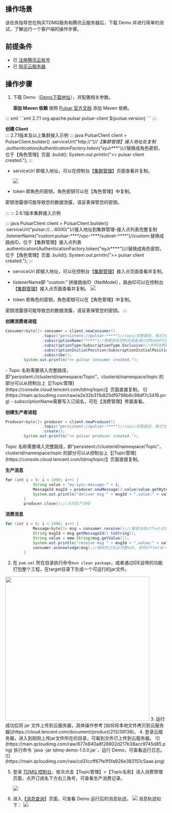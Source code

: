 ## 操作场景

该任务指导您在购买TDMQ服务和腾讯云服务器后，下载 Demo 并进行简单的测试，了解运行一个客户端的操作步骤。

## 前提条件

- 已 [注册腾讯云账号](https://cloud.tencent.com/document/product/378/17985)
- 已 [购买云服务器](https://buy.cloud.tencent.com/cvm)

## 操作步骤

1. 下载 Demo（[Demo下载地址](https://tdmq-1300957330.cos.ap-guangzhou.myqcloud.com/TDMQ-demo/tdmq-java-client%20V1.0.zip)），并配置相关参数。

   **添加 Maven 依赖**
   按照 [Pulsar 官方文档](http://pulsar.apache.org/docs/en/client-libraries-java/) 添加 Maven 依赖。
<dx-codeblock>
:::  xml
```xml
<!-- in your <properties> block -->
<pulsar.version>2.7.1</pulsar.version>
<!-- in your <dependencies> block -->
<dependency>
	<groupId>org.apache.pulsar</groupId>
	<artifactId>pulsar-client</artifactId>
	<version>${pulsar.version}</version>
</dependency>
```
:::
</dx-codeblock>

   **创建 Client**	 
<dx-tabs>
::: 2.7.1版本及以上集群接入示例
<dx-codeblock>
:::  java
PulsarClient client = PulsarClient.builder()
    .serviceUrl("http://*")//【集群管理】接入地址处复制
    .authentication(AuthenticationFactory.token("eyJr****"))//替换成角色密钥，位于【角色管理】页面
    .build();
System.out.println(">> pulsar client created.");
:::
</dx-codeblock>

- serviceUrl 即接入地址，可以在控制台【[集群管理](https://console.cloud.tencent.com/tdmq/cluster)】页面查看并复制。

  ![](https://main.qcloudimg.com/raw/a1bbc4b3857903e04f16fc46d9194c57.png)

- token 即角色的密钥，角色密钥可以在【角色管理】中复制。

 
<dx-alert infotype="notice" title="">
密钥泄露很可能导致您的数据泄露，请妥善保管您的密钥。
</dx-alert>


:::
::: 2.6.1版本集群接入示例

<dx-codeblock>
:::  java
PulsarClient client = PulsarClient.builder()
    .serviceUrl("pulsar://...:6000/")//接入地址到集群管理-接入点列表完整复制
    .listenerName("custom:pulsar-****/vpc-****/subnet-****")//custom:替换成路由ID，位于【集群管理】接入点列表
    .authentication(AuthenticationFactory.token("eyJr****"))//替换成角色密钥，位于【角色管理】页面
    .build();
System.out.println(">> pulsar client created.");
:::
</dx-codeblock>

- serviceUrl 即接入地址，可以在控制台【[集群管理](https://console.cloud.tencent.com/tdmq/cluster)】接入点页面查看并复制。

- listenerName即 “custom:” 拼接路由ID（NetModel），路由ID可以在控制台【[集群管理](https://console.cloud.tencent.com/tdmq/cluster)】接入点页面查看并复制。
  ![](https://main.qcloudimg.com/raw/521d7585bb872e8150fc0277da1fe894.png)

- token 即角色的密钥，角色密钥可以在【角色管理】中复制。



<dx-alert infotype="notice" title="">
密钥泄露很可能导致您的数据泄露，请妥善保管您的密钥。
</dx-alert>
:::
</dx-tabs>

 **创建消费者进程**
   ```java
   Consumer<byte[]> consumer = client.newConsumer()
                   .topic("persistent://pulsar-****")//topic完整路径，格式为persistent://集群（租户）ID/命名空间/Topic名称
                   .subscriptionName("****")//需要现在控制台或者通过控制台API创建好一个订阅，此处填写订阅名
                   .subscriptionType(SubscriptionType.Exclusive)//声明消费模式为exclusive（独占）模式
                   .subscriptionInitialPosition(SubscriptionInitialPosition.Earliest)//配置从最早开始消费，否则可能会消费不到历史消息
                   .subscribe();
           System.out.println(">> pulsar consumer created.");
   ```
 <dx-alert infotype="explain" title="">
- Topic 名称需要填入完整路径，即“persistent://clusterid/namespace/Topic”，clusterid/namespace/topic 的部分可以从控制台上【[Topic管理](https://console.cloud.tencent.com/tdmq/topic)】页面直接复制。
![](https://main.qcloudimg.com/raw/a2e32b311b825df9798b8c98df7c3416.png)
- subscriptionName需要写入订阅名，可在【消费管理】界面查看。
</dx-alert>



   **创建生产者进程**
   ```java
   Producer<byte[]> producer = client.newProducer()
                   .topic("persistent://pulsar-****")//topic完整路径，格式为persistent://集群（租户）ID/命名空间/Topic名称
                   .create();
           System.out.println(">> pulsar producer created.");
   ```


<dx-alert infotype="explain" title="">
Topic 名称需要填入完整路径，即“persistent://clusterid/namespace/Topic”，clusterid/namespace/topic 的部分可以从控制台上【[Topic管理](https://console.cloud.tencent.com/tdmq/topic)】页面直接复制。
</dx-alert>



   **生产消息**
   ```java
   for (int i = 0; i < 1000; i++) {
               String value = "my-sync-message-" + i;
               MessageId msgId = producer.newMessage().value(value.getBytes()).send();//发送消息
               System.out.println("deliver msg " + msgId + ",value:" + value);
           }
           producer.close();//关闭生产进程
   ```
   **消费消息**
   ```java
   for (int i = 0; i < 1000; i++) {
               Message<byte[]> msg = consumer.receive();//接收当前offset对应的一条消息
               String msgId = msg.getMessageId().toString();
               String value = new String(msg.getValue());
               System.out.println("receive msg " + msgId + ",value:" + value);
               consumer.acknowledge(msg);//接收到之后必须要ack，否则offset会一直停留在当前消息，无法继续消费
           }
   ```

2. 在 `pom.xml` 所在目录执行命令`mvn clean package`，或者通过IDE自带的功能打包整个工程，在target目录下生成一个可运行的jar文件。
<img src="https://main.qcloudimg.com/raw/8a4808ea722fe0b19ad1cd91666088c7.png" width="450px"> 
3. 运行成功后将 jar 文件上传到云服务器，具体操作参考 [如何将本地文件拷贝到云服务器](https://cloud.tencent.com/document/product/213/39138)。
4. 登录云服务器，进入到刚刚上传jar文件所在的目录，可看到文件已上传到云服务器。
   ![](https://main.qcloudimg.com/raw/677e840a8f28802d217b38acc9745d85.png)
   执行命令 `java -jar tdmq-demo-1.0.0.jar`，运行 Demo，可查看运行日志。
   ![](https://main.qcloudimg.com/raw/cd31ccff67fe1f5fa926e383151c5aae.png)

5. 登录 [TDMQ 控制台](https://console.cloud.tencent.com/tdmq)，依次点击【Topic管理】>【Topic名称】进入消费管理页面，点开订阅名下方右三角号，可查看生产消费记录。

   ![](https://main.qcloudimg.com/raw/da7ce2bc5ac606c91982efecdb3b53bb.png)

6. 进入【[消息查询](https://console.cloud.tencent.com/tdmq/message)】页面，可查看 Demo 运行后的消息轨迹。
![](https://main.qcloudimg.com/raw/d5e09b9c789749b28182b62a501797ca.png)
消息轨迹如下：
![](https://main.qcloudimg.com/raw/eaa0125f6dcd7675e367c4e3e069c915.png)
